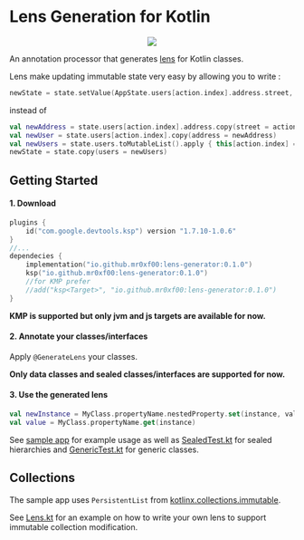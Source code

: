 # Lens Generation for Kotlin

<p align="center">
<img src="https://img.shields.io/maven-central/v/io.github.mr0xf00/lens-generator">
</p>

An annotation processor that generates [lens](https://arrow-kt.io/docs/optics/lens/) for Kotlin classes. 

Lens make updating immutable state very easy by allowing you to write :
```kotlin
newState = state.setValue(AppState.users[action.index].address.street, action.newStreet)
```

instead of 

```kotlin
val newAddress = state.users[action.index].address.copy(street = action.newStreet)
val newUser = state.users[action.index].copy(address = newAddress)
val newUsers = state.users.toMutableList().apply { this[action.index] = newUser }
newState = state.copy(users = newUsers)
```

## Getting Started
#### 1. Download
```kotlin
plugins {
    id("com.google.devtools.ksp") version "1.7.10-1.0.6"
}
//...
dependecies {
    implementation("io.github.mr0xf00:lens-generator:0.1.0")
    ksp("io.github.mr0xf00:lens-generator:0.1.0")
    //for KMP prefer
    //add("ksp<Target>", "io.github.mr0xf00:lens-generator:0.1.0") 
}
```
**KMP is supported but only jvm and js targets are available for now.**
#### 2. Annotate your classes/interfaces
Apply ```@GenerateLens``` your classes.

**Only data classes and sealed classes/interfaces are supported for now.**
#### 3. Use the generated lens
```kotlin
val newInstance = MyClass.propertyName.nestedProperty.set(instance, value)
val value = MyClass.propertyName.get(instance)
```

See [sample app](sample) for example usage as well as [SealedTest.kt](sample/src/test/java/com/mr0xf00/lensgenerator/SealedTest.kt) 
for sealed hierarchies and [GenericTest.kt](sample/src/test/java/com/mr0xf00/lensgenerator/GenericTest.kt) for generic classes.

## Collections
The sample app uses `PersistentList` from [kotlinx.collections.immutable](https://github.com/Kotlin/kotlinx.collections.immutable).

See [Lens.kt](sample/src/main/java/com/mr0xf00/lensgenerator/functional/Lens.kt) for an example on how to write your own lens to support immutable collection modification.
